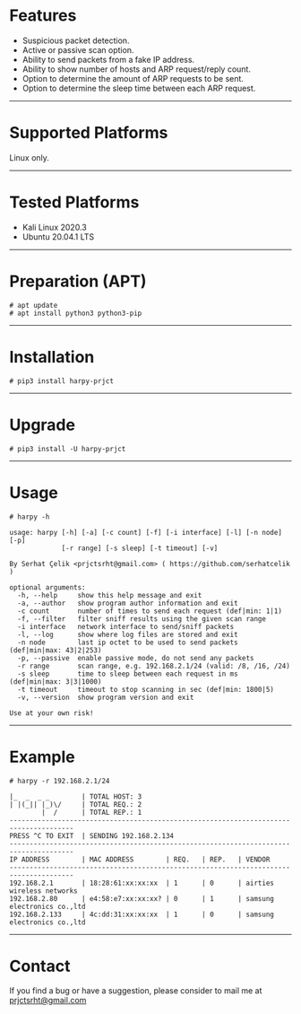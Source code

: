 # Features

- Suspicious packet detection.
- Active or passive scan option.
- Ability to send packets from a fake IP address.
- Ability to show number of hosts and ARP request/reply count.
- Option to determine the amount of ARP requests to be sent.
- Option to determine the sleep time between each ARP request.

---

# Supported Platforms

Linux only.

---

# Tested Platforms

- Kali Linux 2020.3
- Ubuntu 20.04.1 LTS

---

# Preparation (APT)

```shell script
# apt update
# apt install python3 python3-pip
```

---

# Installation

```shell script
# pip3 install harpy-prjct
```

---

# Upgrade

```shell script
# pip3 install -U harpy-prjct
```

---

# Usage

```shell script
# harpy -h
```
```
usage: harpy [-h] [-a] [-c count] [-f] [-i interface] [-l] [-n node] [-p]
             [-r range] [-s sleep] [-t timeout] [-v]

By Serhat Çelik <prjctsrht@gmail.com> ( https://github.com/serhatcelik )

optional arguments:
  -h, --help     show this help message and exit
  -a, --author   show program author information and exit
  -c count       number of times to send each request (def|min: 1|1)
  -f, --filter   filter sniff results using the given scan range
  -i interface   network interface to send/sniff packets
  -l, --log      show where log files are stored and exit
  -n node        last ip octet to be used to send packets (def|min|max: 43|2|253)
  -p, --passive  enable passive mode, do not send any packets
  -r range       scan range, e.g. 192.168.2.1/24 (valid: /8, /16, /24)
  -s sleep       time to sleep between each request in ms (def|min|max: 3|3|1000)
  -t timeout     timeout to stop scanning in sec (def|min: 1800|5)
  -v, --version  show program version and exit

Use at your own risk!
```

---

# Example

```shell script
# harpy -r 192.168.2.1/24
```
```
|_  _  _ _        | TOTAL HOST: 3
| |(_|| |_)\/     | TOTAL REQ.: 2
        |  /      | TOTAL REP.: 1
--------------------------------------------------------------------------------------
PRESS ^C TO EXIT  | SENDING 192.168.2.134
--------------------------------------------------------------------------------------
IP ADDRESS        | MAC ADDRESS        | REQ.   | REP.   | VENDOR
--------------------------------------------------------------------------------------
192.168.2.1       | 18:28:61:xx:xx:xx  | 1      | 0      | airties wireless networks
192.168.2.80      | e4:58:e7:xx:xx:xx? | 0      | 1      | samsung electronics co.,ltd
192.168.2.133     | 4c:dd:31:xx:xx:xx  | 1      | 0      | samsung electronics co.,ltd
```

---

# Contact

If you find a bug or have a suggestion, please consider to mail me at <prjctsrht@gmail.com>
